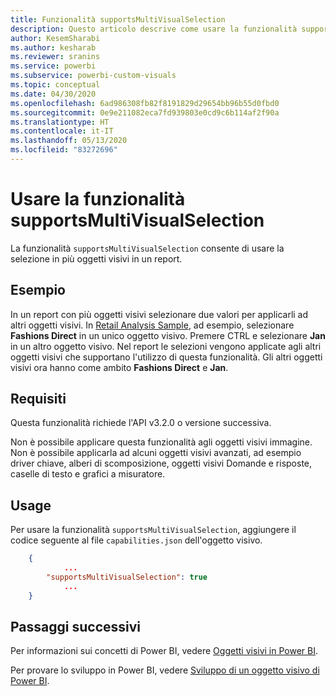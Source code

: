 ```yaml
---
title: Funzionalità supportsMultiVisualSelection
description: Questo articolo descrive come usare la funzionalità supportsMultiVisualSelection negli oggetti visivi di Power BI e illustra i requisiti necessari.
author: KesemSharabi
ms.author: kesharab
ms.reviewer: sranins
ms.service: powerbi
ms.subservice: powerbi-custom-visuals
ms.topic: conceptual
ms.date: 04/30/2020
ms.openlocfilehash: 6ad986308fb82f8191829d29654bb96b55d0fbd0
ms.sourcegitcommit: 0e9e211082eca7fd939803e0cd9c6b114af2f90a
ms.translationtype: HT
ms.contentlocale: it-IT
ms.lasthandoff: 05/13/2020
ms.locfileid: "83272696"
---
```

# <a name="use-the-supportsmultivisualselection-feature"></a>Usare la funzionalità supportsMultiVisualSelection

La funzionalità `supportsMultiVisualSelection` consente di usare la selezione in più oggetti visivi in un report.

## <a name="example"></a>Esempio

In un report con più oggetti visivi selezionare due valori per applicarli ad altri oggetti visivi. In [Retail Analysis Sample](../../create-reports/sample-retail-analysis.md), ad esempio, selezionare **Fashions Direct** in un unico oggetto visivo. Premere CTRL e selezionare **Jan** in un altro oggetto visivo. Nel report le selezioni vengono applicate agli altri oggetti visivi che supportano l'utilizzo di questa funzionalità. Gli altri oggetti visivi ora hanno come ambito **Fashions Direct** e **Jan**.

## <a name="requirements"></a>Requisiti

Questa funzionalità richiede l'API v3.2.0 o versione successiva.

Non è possibile applicare questa funzionalità agli oggetti visivi immagine. Non è possibile applicarla ad alcuni oggetti visivi avanzati, ad esempio driver chiave, alberi di scomposizione, oggetti visivi Domande e risposte, caselle di testo e grafici a misuratore.

## <a name="usage"></a>Usage

Per usare la funzionalità `supportsMultiVisualSelection`, aggiungere il codice seguente al file `capabilities.json` dell'oggetto visivo.

```json
    {   
            ...
        "supportsMultiVisualSelection": true
            ...
    }
```

## <a name="next-steps"></a>Passaggi successivi

Per informazioni sui concetti di Power BI, vedere [Oggetti visivi in Power BI](power-bi-visuals-concept.md).

Per provare lo sviluppo in Power BI, vedere [Sviluppo di un oggetto visivo di Power BI](custom-visual-develop-tutorial.md).
